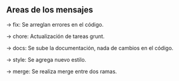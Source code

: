 ## Areas de los mensajes

-> fix: Se arreglan errores en el código.

-> chore: Actualización de tareas grunt.

-> docs: Se sube la documentación, nada de cambios en el código.

-> style: Se agrega nuevo estilo.

-> merge: Se realiza merge entre dos ramas.
